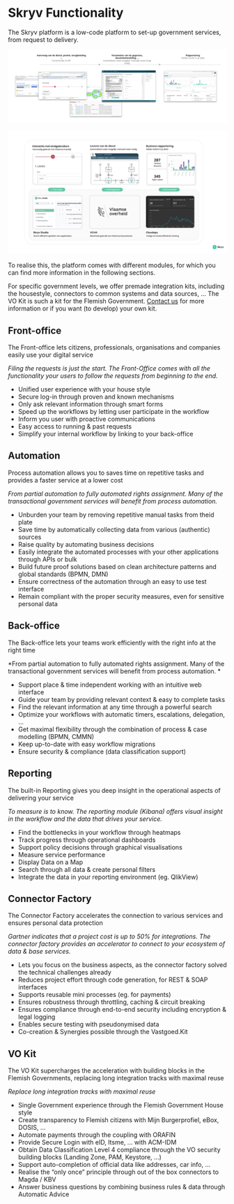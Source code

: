 # Skryv Functionality

The Skryv platform is a low-code platform to set-up government services, from request to delivery.

![Image](../_media/from-request-to-delivery.png)

![Image](../_media/skryv-overview.png)


To realise this, the platform comes with different modules, for which you can find more information in the following sections.

For specific government levels, we offer premade integration kits, including the housestyle, connectors to common systems and data sources, ... The VO Kit is such a kit for the Flemish Government. [Contact us](https://www.skryv.com/contact) for more information or if you want (to develop) your own kit.

## Front-office
The Front-office lets citizens, professionals, organisations and companies easily use your digital service

*Filing the requests is just the start. The Front-Office comes with all the functionality your users to follow the requests from beginning to the end.*

* Unified user experience with your house style
* Secure log-in through proven and known mechanisms
* Only ask relevant information through smart forms
* Speed up the workflows by letting user participate in the workflow
* Inform you user with proactive communications
* Easy access to running & past requests
* Simplify your internal workflow by linking to your back-office

## Automation
Process automation allows you to saves time on repetitive tasks and provides a faster service at a lower cost

*From partial automation to fully automated rights assignment. Many of the transactional government services will benefit from process automation.*

* Unburden your team by removing repetitive manual tasks from theid plate
* Save time by automatically collecting data from various (authentic) sources
* Raise quality by automating business decisions
* Easily integrate the automated processes with your other applications through APIs or bulk
* Build future proof solutions based on clean architecture patterns and global standards (BPMN, DMN)
* Ensure correctness of the automation through an easy to use test interface
* Remain compliant with the proper security measures, even for sensitive personal data
  
## Back-office
The Back-office lets your teams work efficiently with the right info at the right time

*From partial automation to fully automated rights assignment. Many of the transactional government services will benefit from process automation. *

* Support place & time independent working with an intuitive web interface
* Guide your team by providing relevant context & easy to complete tasks
* Find the relevant information at any time through a powerful search
* Optimize your workflows with automatic timers, escalations, delegation, ...
* Get maximal flexibility through the combination of process & case modelling (BPMN, CMMN)
* Keep up-to-date with easy workflow migrations
* Ensure security & compliance (data classification support)

## Reporting
The built-in Reporting gives you deep insight in the operational aspects of delivering your service

*To measure is to know. The reporting module (Kibana) offers visual insight in the workflow and the data that drives your service.*

* Find the bottlenecks in your workflow through heatmaps
* Track progress through operational dashboards
* Support policy decisions through graphical visualisations
* Measure service performance
* Display Data on a Map
* Search through all data & create personal filters
* Integrate the data in your reporting environment (eg. QlikView)

## Connector Factory
The Connector Factory accelerates the connection to various services and ensures personal data protection

*Gartner indicates that a project cost is up to 50% for integrations. The connector factory provides an accelerator to connect  to your ecosystem of data & base services.*

* Lets you focus on the business aspects, as the connector factory solved the technical challenges already
* Reduces project effort through code generation, for REST & SOAP interfaces
* Supports reusable mini processes (eg. for payments)
* Ensures robustness through throttling, caching & circuit breaking
* Ensures compliance through end-to-end security including encryption & legal logging
* Enables secure testing with pseudonymised data
* Co-creation & Synergies possible through the Vastgoed.Kit

## VO Kit
The VO Kit supercharges the acceleration with building blocks in the Flemish Governments, replacing long integration tracks with maximal reuse

*Replace long integration tracks with maximal reuse*

* Single Government experience through the Flemish Government House style
* Create transparency to Flemish citizens with Mijn Burgerprofiel, eBox, DOSIS, ...
* Automate payments through the coupling with ORAFIN
* Provide Secure Login with eID, Itsme, ... with ACM-IDM
* Obtain Data Classification Level 4 compliance through the VO security building blocks (Landing Zone, PAM, Keystore, …)
* Support auto-completion of official data like addresses, car info, ...
* Realise the “only once” principle through out of the box connectors to Magda / KBV
* Answer business questions by combining business rules & data through Automatic Advice

